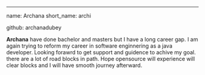 ---
name: Archana 
short_name: archi

github: archanadubey

**Archana** have done bachelor and masters but I have a long career gap. I am again trying to reform my career in software enginnering as a java developer. Looking forawrd to get support and guidence to achive my goal. there are a lot of road blocks in path. Hope opensource  will experience will clear blocks and I will have smooth journey afterward.
